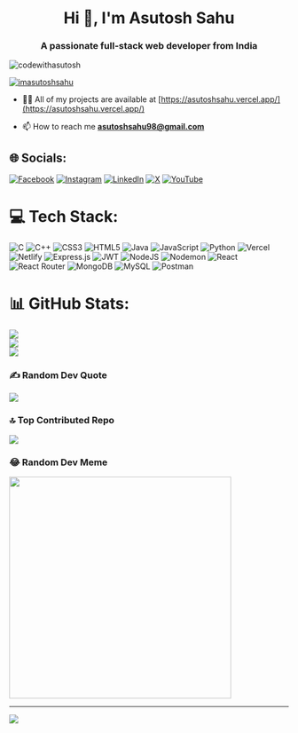 <h1 align="center">Hi 👋, I'm Asutosh Sahu</h1>
<h3 align="center">A passionate full-stack web developer from India</h3>

<p align="left"> <img src="https://komarev.com/ghpvc/?username=codewithasutosh&label=Profile%20views&color=0e75b6&style=flat" alt="codewithasutosh" /> </p>

<p align="left"> <a href="https://twitter.com/imasutoshsahu" target="blank"><img src="https://img.shields.io/twitter/follow/imasutoshsahu?logo=twitter&style=for-the-badge" alt="imasutoshsahu" /></a> </p>

- 👨‍💻 All of my projects are available at [https://asutoshsahu.vercel.app/](https://asutoshsahu.vercel.app/)

- 📫 How to reach me **asutoshsahu98@gmail.com**
## 🌐 Socials:
[![Facebook](https://img.shields.io/badge/Facebook-%231877F2.svg?logo=Facebook&logoColor=white)](https://facebook.com/imasutoshsahu) [![Instagram](https://img.shields.io/badge/Instagram-%23E4405F.svg?logo=Instagram&logoColor=white)](https://instagram.com/imasutoshsahu) [![LinkedIn](https://img.shields.io/badge/LinkedIn-%230077B5.svg?logo=linkedin&logoColor=white)](https://linkedin.com/in/asutosh-sahu-2294a0155) [![X](https://img.shields.io/badge/X-black.svg?logo=X&logoColor=white)](https://x.com/imasutoshsahu) [![YouTube](https://img.shields.io/badge/YouTube-%23FF0000.svg?logo=YouTube&logoColor=white)](https://youtube.com/@asutoshsahu) 

# 💻 Tech Stack:
![C](https://img.shields.io/badge/c-%2300599C.svg?style=plastic&logo=c&logoColor=white) ![C++](https://img.shields.io/badge/c++-%2300599C.svg?style=plastic&logo=c%2B%2B&logoColor=white) ![CSS3](https://img.shields.io/badge/css3-%231572B6.svg?style=plastic&logo=css3&logoColor=white) ![HTML5](https://img.shields.io/badge/html5-%23E34F26.svg?style=plastic&logo=html5&logoColor=white) ![Java](https://img.shields.io/badge/java-%23ED8B00.svg?style=plastic&logo=openjdk&logoColor=white) ![JavaScript](https://img.shields.io/badge/javascript-%23323330.svg?style=plastic&logo=javascript&logoColor=%23F7DF1E) ![Python](https://img.shields.io/badge/python-3670A0?style=plastic&logo=python&logoColor=ffdd54) ![Vercel](https://img.shields.io/badge/vercel-%23000000.svg?style=plastic&logo=vercel&logoColor=white) ![Netlify](https://img.shields.io/badge/netlify-%23000000.svg?style=plastic&logo=netlify&logoColor=#00C7B7) ![Express.js](https://img.shields.io/badge/express.js-%23404d59.svg?style=plastic&logo=express&logoColor=%2361DAFB) ![JWT](https://img.shields.io/badge/JWT-black?style=plastic&logo=JSON%20web%20tokens) ![NodeJS](https://img.shields.io/badge/node.js-6DA55F?style=plastic&logo=node.js&logoColor=white) ![Nodemon](https://img.shields.io/badge/NODEMON-%23323330.svg?style=plastic&logo=nodemon&logoColor=%BBDEAD) ![React](https://img.shields.io/badge/react-%2320232a.svg?style=plastic&logo=react&logoColor=%2361DAFB) ![React Router](https://img.shields.io/badge/React_Router-CA4245?style=plastic&logo=react-router&logoColor=white) ![MongoDB](https://img.shields.io/badge/MongoDB-%234ea94b.svg?style=plastic&logo=mongodb&logoColor=white) ![MySQL](https://img.shields.io/badge/mysql-%2300000f.svg?style=plastic&logo=mysql&logoColor=white) ![Postman](https://img.shields.io/badge/Postman-FF6C37?style=plastic&logo=postman&logoColor=white)
# 📊 GitHub Stats:
![](https://github-readme-stats.vercel.app/api?username=codewithasutosh&theme=radical&hide_border=false&include_all_commits=true&count_private=true)<br/>
![](https://github-readme-streak-stats.herokuapp.com/?user=codewithasutosh&theme=radical&hide_border=false)<br/>
![](https://github-readme-stats.vercel.app/api/top-langs/?username=codewithasutosh&theme=radical&hide_border=false&include_all_commits=true&count_private=true&layout=compact)

### ✍️ Random Dev Quote
![](https://quotes-github-readme.vercel.app/api?type=horizontal&theme=radical)

### 🔝 Top Contributed Repo
![](https://github-contributor-stats.vercel.app/api?username=codewithasutosh&limit=5&theme=radical&combine_all_yearly_contributions=true)

### 😂 Random Dev Meme
<img src='https://randommeme-five.vercel.app/' style="height: 400px;"/>

---
[![](https://visitcount.itsvg.in/api?id=codewithasutosh&icon=5&color=4)](https://visitcount.itsvg.in)

<!-- Proudly created with GPRM ( https://gprm.itsvg.in ) -->
